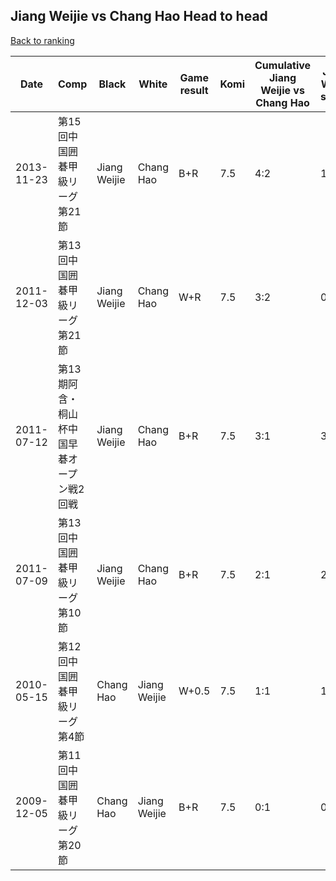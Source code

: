 ## Jiang Weijie vs Chang Hao Head to head

[Back to ranking](../../index.md)




| **Date** | **Comp** | **Black** | **White** | **Game result** | **Komi** | **Cumulative Jiang Weijie vs Chang Hao** | **Jiang Weijie streak** | **Chang Hao streak** | 
| --- | --- | --- | --- | --- | --- | --- | --- | --- |
| 2013-11-23 | 第15回中国囲碁甲級リーグ第21節 | Jiang Weijie | Chang Hao | B+R | 7.5 | 4:2 | 1 | 0 | 
| 2011-12-03 | 第13回中国囲碁甲級リーグ第21節 | Jiang Weijie | Chang Hao | W+R | 7.5 | 3:2 | 0 | 1 | 
| 2011-07-12 | 第13期阿含・桐山杯中国早碁オープン戦2回戦 | Jiang Weijie | Chang Hao | B+R | 7.5 | 3:1 | 3 | 0 | 
| 2011-07-09 | 第13回中国囲碁甲級リーグ第10節 | Jiang Weijie | Chang Hao | B+R | 7.5 | 2:1 | 2 | 0 | 
| 2010-05-15 | 第12回中国囲碁甲級リーグ第4節 | Chang Hao | Jiang Weijie | W+0.5 | 7.5 | 1:1 | 1 | 0 | 
| 2009-12-05 | 第11回中国囲碁甲級リーグ第20節 | Chang Hao | Jiang Weijie | B+R | 7.5 | 0:1 | 0 | 1 |




